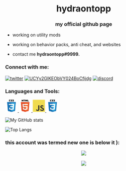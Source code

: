 <h1 align="center">hydraontopp</h1>
<h3 align="center">my official github page</h3>

- working on utility mods 

- working on behavior packs, anti cheat, and websites

- contact me **hydraontopp#9999.**

<h3 align="left">Connect with me:</h3>
<p align="left">
<a href="https://twitter.com/_HydraOnTopp_" target="blank"><img align="center" src="https://cdn.jsdelivr.net/npm/simple-icons@3.0.1/icons/twitter.svg" alt="twitter" height="30" width="40" /></a>
<a href="https://www.youtube.com/channel/hydraontopp" target="blank"><img align="center" src="https://cdn.jsdelivr.net/npm/simple-icons@3.0.1/icons/youtube.svg" alt="UCYy2GlKEObVY024BoCfijdg" height="30" width="40" /></a>
<a href="https://discord.gg/hydraontopp#0009" target="blank"><img align="center" src="https://cdn.jsdelivr.net/npm/simple-icons@3.0.1/icons/discord.svg" alt="discord" height="30" width="40" /></a>
</p>

<h3 align="left">Languages and Tools:</h3>
<a href="https://www.w3schools.com/css/" target="_blank"> <img src="https://raw.githubusercontent.com/devicons/devicon/master/icons/css3/css3-original-wordmark.svg" alt="css3" width="40" height="40"/> </a> <a href="https://www.w3.org/html/" target="_blank"> <img src="https://raw.githubusercontent.com/devicons/devicon/master/icons/html5/html5-original-wordmark.svg" alt="html5" width="40" height="40"/> </a> <a href="https://developer.mozilla.org/en-US/docs/Web/JavaScript" target="_blank"> <img src="https://raw.githubusercontent.com/devicons/devicon/master/icons/javascript/javascript-original.svg" alt="javascript" width="40" height="40"/> </a>
<a href="https://www.w3schools.com/css/" target="_blank"> <img src="https://raw.githubusercontent.com/devicons/devicon/master/icons/css3/css3-original-wordmark.svg" alt="css3" width="40" height="40"/> </a>


![My GitHub stats](https://github-readme-stats.vercel.app/api?username=hydraontopp&show_icons=true&theme=radical)

![Top Langs](https://github-readme-stats.vercel.app/api/top-langs/?username=hydraontopp&layout=compact)

<h3 align="left">this account was termed new one is below it ):</h3>
<summary> <strong></strong> </summary>
 <p align="center">
  <img src="https://discord.c99.nl/widget/theme-3/723581777486282812.png"/>
 </p>

 <summary> <strong></strong> </summary>
 <p align="center">
  <img src="https://discord.c99.nl/widget/theme-3/905891538532454461.png"/>
 </p>

